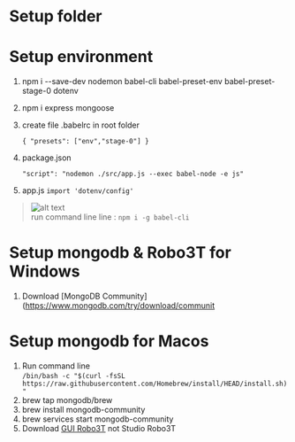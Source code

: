 # Setup folder
# Setup environment
1. npm i --save-dev nodemon babel-cli babel-preset-env babel-preset-stage-0 dotenv
2. npm i express mongoose
3. create file .babelrc in root folder<br />

    `
        {
            "presets": ["env","stage-0"]
        }
    `
4. package.json

    `
        "script": "nodemon ./src/app.js --exec babel-node -e js" 
    `
5. app.js
   `
    import 'dotenv/config'
   `
> ![alt text](https://res.cloudinary.com/ecommercer2021/image/upload/v1656487859/babel-node_gdvaek.jpg) 
> <br />
> run command line line : `npm i -g babel-cli `

# Setup mongodb & Robo3T for Windows
1. Download [MongoDB Community](https://www.mongodb.com/try/download/communit

# Setup mongodb for Macos

1. Run command line <br />
    ```/bin/bash -c "$(curl -fsSL https://raw.githubusercontent.com/Homebrew/install/HEAD/install.sh)"```
2. brew tap mongodb/brew
3. brew install mongodb-community
4. brew services start mongodb-community
5. Download [GUI Robo3T](https://robomongo.org/) not Studio Robo3T
